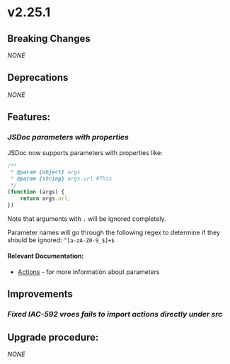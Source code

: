 # v2.25.1



## **Breaking Changes**
*NONE*


## Deprecations
*NONE*

## Features:

### *JSDoc parameters with properties*
JSDoc now supports parameters with properties like:
```javascript
/**
 * @param {object} args
 * @param {string} args.url #This
 */
(function (args) {
	return args.url;
})
```
Note that arguments with `.` will be ignored completely.

Parameter names will go through the following regex to determine if they should be ignored: `^[a-zA-Z0-9_$]+$`

#### Relevant Documentation:
- [Actions](./Components/Archetypes/typescript/Components/Actions.md) - for more information about parameters

## Improvements
### *Fixed IAC-592 vroes fails to import actions directly under src*


## Upgrade procedure:
*NONE*
